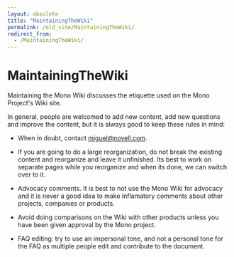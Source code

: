 ```yaml
---
layout: obsolete
title: "MaintainingTheWiki"
permalink: /old_site/MaintainingTheWiki/
redirect_from:
  - /MaintainingTheWiki/
---
```


MaintainingTheWiki
==================

Maintaining the Mono Wiki discusses the etiquette used on the Mono Project's Wiki site.

In general, people are welcomed to add new content, add new questions and improve the content, but it is always good to keep these rules in mind:

-   When in doubt, contact miguel@novell.com.

-   If you are going to do a large reorganization, do not break the existing content and reorganize and leave it unfinished. Its best to work on separate pages while you reorganize and when its done, we can switch over to it.

-   Advocacy comments. It is best to not use the Mono Wiki for advocacy and it is never a good idea to make inflamatory comments about other projects, companies or products.

-   Avoid doing comparisons on the Wiki with other products unless you have been given approval by the Mono project.

-   FAQ editing: try to use an impersonal tone, and not a personal tone for the FAQ as multiple people edit and contribute to the document.


